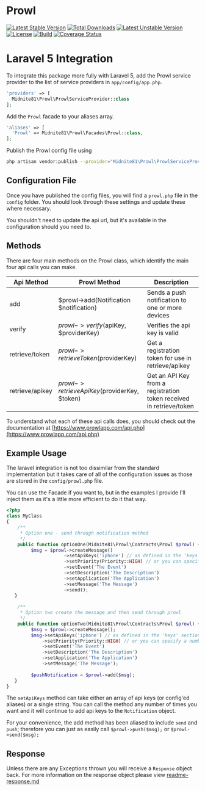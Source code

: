 # Prowl 
[![Latest Stable Version](https://poser.pugx.org/midnite81/prowl/version)](https://packagist.org/packages/midnite81/prowl) [![Total Downloads](https://poser.pugx.org/midnite81/prowl/downloads)](https://packagist.org/packages/midnite81/prowl) [![Latest Unstable Version](https://poser.pugx.org/midnite81/prowl/v/unstable)](https://packagist.org/packages/midnite81/prowl) [![License](https://poser.pugx.org/midnite81/prowl/license.svg)](https://packagist.org/packages/midnite81/prowl) [![Build](https://travis-ci.org/midnite81/prowl.svg?branch=master)](https://travis-ci.org/midnite81/prowl) [![Coverage Status](https://coveralls.io/repos/github/midnite81/prowl/badge.svg?branch=master)](https://coveralls.io/github/midnite81/prowl?branch=master)

# Laravel 5 Integration

To integrate this package more fully with Laravel 5, add the Prowl service provider to the list of service providers 
in `app/config/app.php`.

```php
'providers' => [
  Midnite81\Prowl\ProwlServiceProvider::class
];
```
    
Add the `Prowl` facade to your aliases array.

```php
'aliases' => [
  'Prowl' => Midnite81\Prowl\Facades\Prowl::class,
];
```
    
Publish the Prowl config file using 
```sh
php artisan vendor:publish --provider="Midnite81\Prowl\ProwlServiceProvider"
```

## Configuration File

Once you have published the config files, you will find a `prowl.php` file in the `config` folder. You should 
look through these settings and update these where necessary. 

You shouldn't need to update the api url, but it's available in the configuration should you need to.

## Methods 

There are four main methods on the Prowl class, which identify the main four api calls you can make. 

|Api Method      |Prowl Method                                  |Description                                                          |
|----------------|----------------------------------------------|---------------------------------------------------------------------|
|add             | $prowl->add(Notification $notification)      | Sends a push notification to one or more devices                    |
|verify          | $prowl->verify($apiKey, $providerKey)        | Verifies the api key is valid                                       |
|retrieve/token  | $prowl->retrieveToken($providerKey)          | Get a registration token for use in retrieve/apikey                 |
|retrieve/apikey | $prowl->retrieveApiKey($providerKey, $token) | Get an API Key from a registration token received in retrieve/token |

 To understand what each of these api calls does, you should check out the documentation at 
 [https://www.prowlapp.com/api.php](https://www.prowlapp.com/api.php)

## Example Usage

The laravel integration is not too dissimilar from the standard implementation but it takes care of all of the 
configuration issues as those are stored in the `config/prowl.php` file. 

You can use the Facade if you want to, but in the examples I provide I'll inject them as it's a little more efficient 
to do it that way.

```php
<?php 
class MyClass
{
    /**
     * Option one - send through notification method
     */
    public function optionOne(Midnite81\Prowl\Contracts\Prowl $prowl) { 
         $msg = $prowl->createMessage()
                     ->setApiKeys('iphone') // as defined in the 'keys' section of the prowl config
                     ->setPriority(Priority::HIGH) // or you can specify a number between -2 to 2
                     ->setEvent('The Event')
                     ->setDescription('The Description')
                     ->setApplication('The Application')
                     ->setMessage('The Message')
                     ->send();
   }
    
    /**
     * Option two create the message and then send through prowl
     */
    public function optionTwo(Midnite81\Prowl\Contracts\Prowl $prowl) { 
         $msg = $prowl->createMessage();
         $msg->setApiKeys('iphone') // as defined in the 'keys' section of the prowl config
             ->setPriority(Priority::HIGH) // or you can specify a number between -2 to 2
             ->setEvent('The Event')
             ->setDescription('The Description')
             ->setApplication('The Application')
             ->setMessage('The Message');
             
         $pushNotification = $prowl->add($msg);   
   }
}
```

The `setApiKeys` method can take either an array of api keys (or config'ed aliases) or a single string. You can call the
method any number of times you want and it will continue to add api keys to the `Notification` object.

For your convenience, the add method has been aliased to include `send` and `push`; therefore you can just as easily 
call `$prowl->push($msg);` or `$prowl->send($msg);`

## Response 

Unless there are any Exceptions thrown you will receive a `Response` object back. For more information on the response
object please view [readme-response.md](readme-response.md) 
